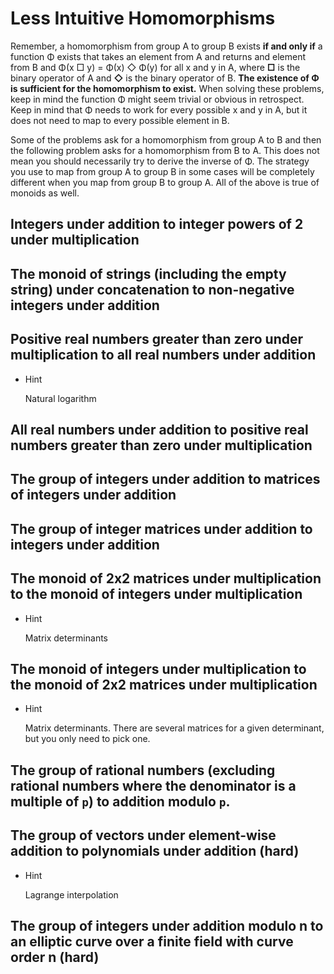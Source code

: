 # Less Intuitive Homomorphisms

Remember, a homomorphism from group A to group B exists **if and only if** a function Φ exists that takes an element from A and returns and element from B and Φ(x □ y) = Φ(x) ◇ Φ(y) for all x and y in A, where **□** is the binary operator of A and **◇** is the binary operator of B. **The existence of Φ is sufficient for the homomorphism to exist.** When solving these problems, keep in mind the function Φ might seem trivial or obvious in retrospect. Keep in mind that Φ needs to work for every possible x and y in A, but it does not need to map to every possible element in B.

Some of the problems ask for a homomorphism from group A to B and then the following problem asks for a homomorphism from B to A. This does not mean you should necessarily try to derive the inverse of Φ. The strategy you use to map from group A to group B in some cases will be completely different when you map from group B to group A. All of the above is true of monoids as well.

## Integers under addition to integer powers of 2 under multiplication

## The monoid of strings (including the empty string) under concatenation to non-negative integers under addition

## Positive real numbers greater than zero under multiplication to all real numbers under addition

- Hint
    
    Natural logarithm
    

## All real numbers under addition to positive real numbers greater than zero under multiplication

## The group of integers under addition to matrices of integers under addition

## The group of integer matrices under addition to integers under addition

## The monoid of 2x2 matrices under multiplication to the monoid of integers under multiplication

- Hint
    
    Matrix determinants
    

## The monoid of integers under multiplication to the monoid of 2x2 matrices under multiplication

- Hint
    
    Matrix determinants. There are several matrices for a given determinant, but you only need to pick one.
    

## The group of rational numbers (excluding rational numbers where the denominator is a multiple of `p`) to addition modulo `p`.

## The group of vectors under element-wise addition to polynomials under addition (hard)

- Hint
    
    Lagrange interpolation
    

## The group of integers under addition modulo n to an elliptic curve over a finite field with curve order n (hard)